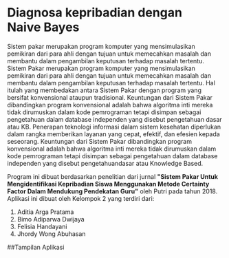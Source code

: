# Diagnosa kepribadian dengan Naive Bayes
<p>Sistem pakar merupakan program komputer yang mensimulasikan pemikiran dari para ahli dengan tujuan untuk memecahkan masalah dan membantu dalam pengambilan keputusan terhadap masalah tertentu. Sistem Pakar merupakan program komputer yang mensimulasikan pemikiran dari para ahli dengan tujuan untuk memecahkan masalah dan membantu dalam pengambilan keputusan terhadap masalah tertentu. Hal itulah yang membedakan antara Sistem Pakar dengan program yang bersifat konvensional ataupun tradisional. Keuntungan dari Sistem Pakar dibandingkan program konvensional adalah bahwa algoritma inti mereka tidak dirumuskan dalam kode pemrograman tetapi disimpan sebagai pengetahuan dalam database independen yang disebut pengetahuan dasar atau KB. Penerapan teknologi informasi dalam sistem kesehatan diperlukan dalam rangka memberikan layanan yang cepat, efektif, dan efesien kepada seseorang. Keuntungan dari Sistem Pakar dibandingkan program konvensional adalah bahwa algoritma inti mereka tidak dirumuskan dalam kode pemrograman tetapi disimpan sebagai pengetahuan dalam database independen yang disebut pengetahuandasar atau Knowledge Based.</p>

Program ini dibuat berdasarkan penelitian dari jurnal **"Sistem Pakar Untuk Mengidentifikasi Kepribadian Siswa Menggunakan Metode Certainty Factor Dalam Mendukung Pendekatan Guru"** oleh Putri pada tahun 2018. Aplikasi ini dibuat oleh Kelompok 2 yang terdiri dari:
1. Aditia Arga Pratama
2. Bimo Adiparwa Dwijaya
3. Felisia Handayani
4. Jhordy Wong Abuhasan


##Tampilan Aplikasi

